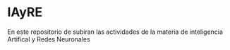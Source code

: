 # IAyRE
En este repositorio de subiran las actividades de la materia de inteligencia Artifical y Redes Neuronales
